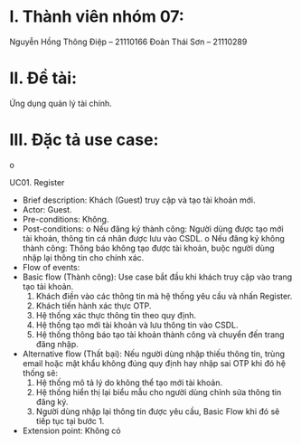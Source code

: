 # I. Thành viên nhóm 07:
Nguyễn Hồng Thông Điệp – 21110166
Đoàn Thái Sơn – 21110289

# II. Đề tài: 
Ứng dụng quản lý tài chính.

# III. Đặc tả use case:
o	

UC01. Register
- Brief description: Khách (Guest)  truy cập và tạo tài khoản mới.
- Actor: Guest.
- Pre-conditions: Không. 
- Post-conditions: 
  o	Nếu đăng ký thành công: Người dùng được tạo mới tài khoản, thông tin cá nhân được lưu vào CSDL.
  o	Nếu đăng ký không thành công: Thông báo không tạo được tài khoản, buộc người dùng nhập lại thông tin cho chính xác.
- Flow of events: 
- Basic flow (Thành công): 
  Use case bắt đầu khi khách truy cập vào trang tạo tài khoản.
  1. Khách điền vào các thông tin mà hệ thống yêu cầu và nhấn Register.
  2. Khách tiến hành xác thực OTP.
  3. Hệ thống xác thực thông tin theo quy định.
  4. Hệ thống tạo mới tài khoản và lưu thông tin vào CSDL.
  5. Hệ thống thông báo tạo tài khoản thành công và chuyển đến trang đăng nhập.
- Alternative flow (Thất bại): 
  Nếu người dùng nhập thiếu thông tin, trùng email hoặc mật khẩu không đúng quy định hay nhập sai OTP  khi đó hệ thống sẽ:
  1. Hệ thống mô tả lý do không thể tạo mới tài khoản.
  2. Hệ thống hiển thị lại biểu mẫu cho người dùng chỉnh sửa thông tin đăng ký.
  3. Người dùng nhập lại thông tin được yêu cầu, Basic Flow khi đó sẽ tiếp tục tại bước 1.
- Extension point: Không có
